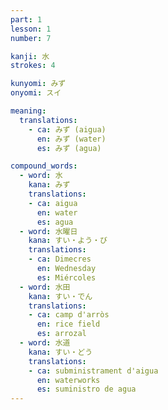 ```yaml
---
part: 1
lesson: 1
number: 7

kanji: 水
strokes: 4

kunyomi: みず
onyomi: スイ

meaning:
  translations:
    - ca: みず (aigua)
      en: みず (water)
      es: みず (agua)

compound_words:
  - word: 水
    kana: みず
    translations:
    - ca: aigua
      en: water
      es: agua
  - word: 水曜日
    kana: すい・よう・び
    translations:
    - ca: Dimecres
      en: Wednesday
      es: Miércoles
  - word: 水田
    kana: すい・でん
    translations:
    - ca: camp d'arròs
      en: rice field
      es: arrozal
  - word: 水道
    kana: すい・どう
    translations:
    - ca: subministrament d'aigua
      en: waterworks
      es: suministro de agua
---
```

